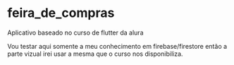# feira_de_compras

Aplicativo baseado no curso de flutter da alura 

Vou testar aqui somente a meu conhecimento em firebase/firestore então a parte vizual irei usar a mesma que o curso nos disponibiliza.
